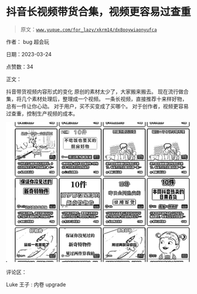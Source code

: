 # 抖音长视频带货合集，视频更容易过查重

> 原文：[`www.yuque.com/for_lazy/xkrm14/dx8ooywiaonyufca`](https://www.yuque.com/for_lazy/xkrm14/dx8ooywiaonyufca)

作者： bug 超会玩

日期：2023-03-24

点赞数：34

正文：

抖音带货视频内容形式的变化 原创的素材太少了，大家搬来搬去。 现在流行做合集，将几个素材处理后，整理成一个视频。 一条长视频，直接推荐十来样好物，总有一件让你心动。 对于用户，买不买变成了买哪个。 对于创作者，视频更容易过查重，控制生产视频的成本。

![](img/2d6602556e5037912a1735ad6383847c.png)  

评论区：

Luke 王子 : 内卷 upgrade

